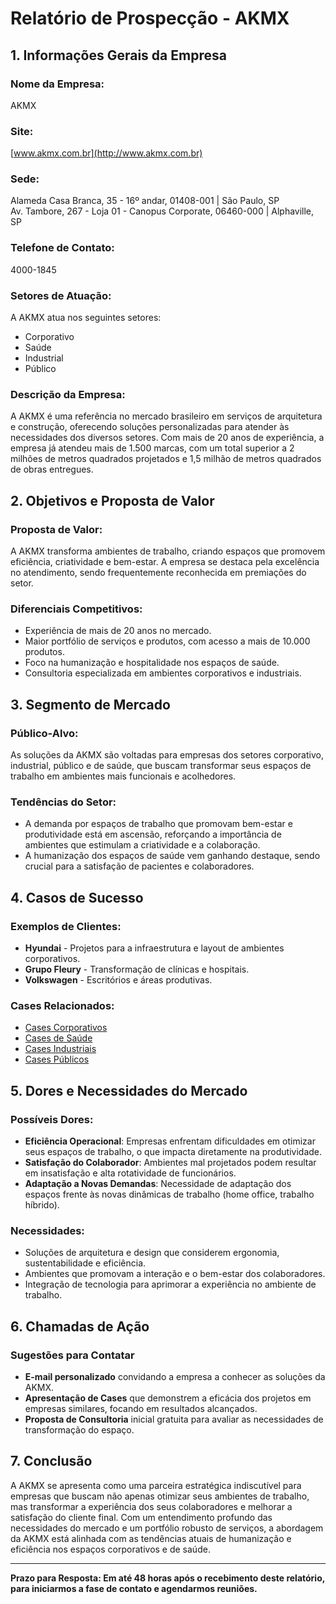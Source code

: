 # Relatório de Prospecção - AKMX

## 1. Informações Gerais da Empresa

### Nome da Empresa: 
AKMX

### Site: 
[www.akmx.com.br](http://www.akmx.com.br)

### Sede:
Alameda Casa Branca, 35 - 16º andar, 01408-001 | São Paulo, SP  
Av. Tambore, 267 - Loja 01 - Canopus Corporate, 06460-000 | Alphaville, SP

### Telefone de Contato:
4000-1845

### Setores de Atuação:
A AKMX atua nos seguintes setores:
- Corporativo
- Saúde
- Industrial
- Público

### Descrição da Empresa:
A AKMX é uma referência no mercado brasileiro em serviços de arquitetura e construção, oferecendo soluções personalizadas para atender às necessidades dos diversos setores. Com mais de 20 anos de experiência, a empresa já atendeu mais de 1.500 marcas, com um total superior a 2 milhões de metros quadrados projetados e 1,5 milhão de metros quadrados de obras entregues.

## 2. Objetivos e Proposta de Valor

### Proposta de Valor:
A AKMX transforma ambientes de trabalho, criando espaços que promovem eficiência, criatividade e bem-estar. A empresa se destaca pela excelência no atendimento, sendo frequentemente reconhecida em premiações do setor.

### Diferenciais Competitivos:
- Experiência de mais de 20 anos no mercado.
- Maior portfólio de serviços e produtos, com acesso a mais de 10.000 produtos.
- Foco na humanização e hospitalidade nos espaços de saúde.
- Consultoria especializada em ambientes corporativos e industriais.

## 3. Segmento de Mercado

### Público-Alvo:
As soluções da AKMX são voltadas para empresas dos setores corporativo, industrial, público e de saúde, que buscam transformar seus espaços de trabalho em ambientes mais funcionais e acolhedores.

### Tendências do Setor:
- A demanda por espaços de trabalho que promovam bem-estar e produtividade está em ascensão, reforçando a importância de ambientes que estimulam a criatividade e a colaboração.
- A humanização dos espaços de saúde vem ganhando destaque, sendo crucial para a satisfação de pacientes e colaboradores.

## 4. Casos de Sucesso

### Exemplos de Clientes:
- **Hyundai** - Projetos para a infraestrutura e layout de ambientes corporativos.
- **Grupo Fleury** - Transformação de clínicas e hospitais.
- **Volkswagen** - Escritórios e áreas produtivas.

### Cases Relacionados:
- [Cases Corporativos](https://www.akmx.com.br/casescorporativos)
- [Cases de Saúde](https://www.akmx.com.br/casessaude)
- [Cases Industriais](https://www.akmx.com.br/casesindustriais)
- [Cases Públicos](https://www.akmx.com.br/casespublico)

## 5. Dores e Necessidades do Mercado

### Possíveis Dores:
- **Eficiência Operacional**: Empresas enfrentam dificuldades em otimizar seus espaços de trabalho, o que impacta diretamente na produtividade.
- **Satisfação do Colaborador**: Ambientes mal projetados podem resultar em insatisfação e alta rotatividade de funcionários.
- **Adaptação a Novas Demandas**: Necessidade de adaptação dos espaços frente às novas dinâmicas de trabalho (home office, trabalho híbrido).

### Necessidades:
- Soluções de arquitetura e design que considerem ergonomia, sustentabilidade e eficiência.
- Ambientes que promovam a interação e o bem-estar dos colaboradores.
- Integração de tecnologia para aprimorar a experiência no ambiente de trabalho.

## 6. Chamadas de Ação

### Sugestões para Contatar
- **E-mail personalizado** convidando a empresa a conhecer as soluções da AKMX.
- **Apresentação de Cases** que demonstrem a eficácia dos projetos em empresas similares, focando em resultados alcançados.
- **Proposta de Consultoria** inicial gratuita para avaliar as necessidades de transformação do espaço.

## 7. Conclusão

A AKMX se apresenta como uma parceira estratégica indiscutível para empresas que buscam não apenas otimizar seus ambientes de trabalho, mas transformar a experiência dos seus colaboradores e melhorar a satisfação do cliente final. Com um entendimento profundo das necessidades do mercado e um portfólio robusto de serviços, a abordagem da AKMX está alinhada com as tendências atuais de humanização e eficiência nos espaços corporativos e de saúde.

---
**Prazo para Resposta: Em até 48 horas após o recebimento deste relatório, para iniciarmos a fase de contato e agendarmos reuniões.**